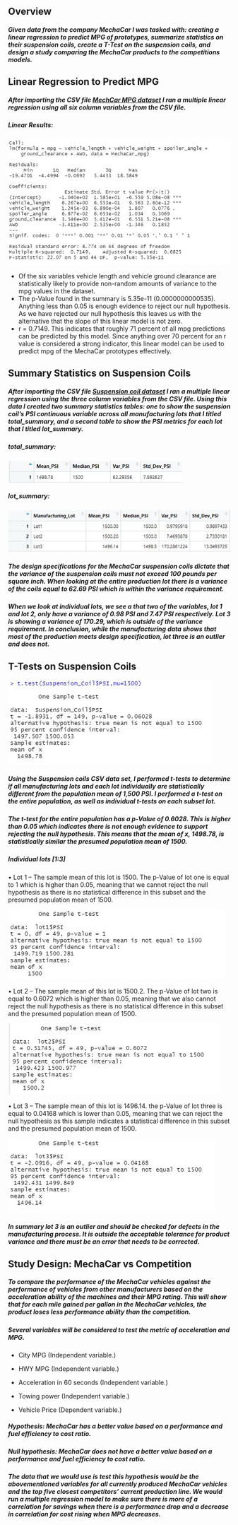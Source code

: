 
## Overview
##### Given data from the company MechaCar I was tasked with: creating a linear regression to predict MPG of prototypes, summarize statistics on their suspension coils, create a T-Test on the suspension coils, and design a study comparing the MechaCar products to the competitions models. 
## Linear Regression to Predict MPG
##### After importing the CSV file [MechCar MPG dataset](https://github.com/GaryG484/MechaCar_Statistical_Analysis/blob/main/R_Analysis/MechaCar_mpg.csv) I ran a multiple linear regression using all six column variables from the CSV file. 
##### Linear Results:
![Alttext](https://github.com/GaryG484/MechaCar_Statistical_Analysis/blob/main/Resources/Linear_Regression_Results.JPG)
* Of the six variables vehicle length and vehicle ground clearance are statistically likely to provide non-random amounts of variance to the mpg values in the dataset. 
* The p-Value found in the summary is 5.35e-11 (0.0000000000535). Anything less than 0.05 is enough evidence to reject our null hypothesis. As we have rejected our null hypothesis this leaves us with the alternative that the slope of this linear model is not zero. 
* r = 0.7149.  This indicates that roughly 71 percent of all mpg predictions can be predicted by this model. Since anything over 70 percent for an r value is considered a strong indicator, this linear model can be used to predict mpg of the MechaCar prototypes effectively. 
## Summary Statistics on Suspension Coils
##### After importing the CSV file [Suspension coil dataset]( https://github.com/GaryG484/MechaCar_Statistical_Analysis/blob/main/R_Analysis/Suspension_Coil.csv) I ran a multiple linear regression using the three column variables from the CSV file. Using this data I created two summary statistics tables: one to show the suspension coil’s PSI continuous variable across all manufacturing lots that I titled total_summary, and a second table to show the PSI metrics for each lot that I titled lot_summary.
##### total_summary:
![Alttext](https://github.com/GaryG484/MechaCar_Statistical_Analysis/blob/main/Resources/total_summary.JPG)
##### lot_summary:
![Alttext](https://github.com/GaryG484/MechaCar_Statistical_Analysis/blob/main/Resources/lot_summary.JPG)
##### The design specifications for the MechaCar suspension coils dictate that the variance of the suspension coils must not exceed 100 pounds per square inch. When looking at the entire production lot there is a variance of the coils equal to 62.69 PSI which is within the variance requirement. 

##### When we look at individual lots, we see a that two of the variables, lot 1 and lot 2, only have a variance of 0.98 PSI and 7.47 PSI respectively. Lot 3 is showing a variance of 170.29, which is outside of the variance requirement. In conclusion, while the manufacturing data shows that most of the production meets design specification, lot three is an outlier and does not.
## T-Tests on Suspension Coils
![Alttext](https://github.com/GaryG484/MechaCar_Statistical_Analysis/blob/main/Resources/t-test.JPG)
##### Using the Suspension coils CSV data set, I performed t-tests to determine if all manufacturing lots and each lot individually are statistically different from the population mean of 1,500 PSI. I performed a t-test on the entire population, as well as individual t-tests on each subset lot. 
##### The t-test for the entire population has a p-Value of 0.6028. This is higher than 0.05 which indicates there is not enough evidence to support rejecting the null hypothesis. This means that the mean of x, 1498.78, is statistically similar the presumed population mean of 1500.
##### Individual lots [1:3]
•	Lot 1 – The sample mean of this lot is 1500. The p-Value of lot one is equal to 1 which is higher than 0.05, meaning that we cannot reject the null hypothesis as there is no statistical difference in this subset and the presumed population mean of 1500. 

![Alttext](https://github.com/GaryG484/MechaCar_Statistical_Analysis/blob/main/Resources/One_Sample_T_Test.JPG)


•	Lot 2 – The sample mean of this lot is 1500.2. The p-Value of lot two is equal to 0.6072 which is higher than 0.05, meaning that we also cannot reject the null hypothesis as there is no statistical difference in this subset and the presumed population mean of 1500.

![Alttext](https://github.com/GaryG484/MechaCar_Statistical_Analysis/blob/main/Resources/One_Sample_T_Test2.JPG)


•	Lot 3 – The sample mean of this lot is 1496.14. the p-Value of lot three is equal to 0.04168 which is lower than 0.05, meaning that we can reject the null hypothesis as this sample indicates a statistical difference in this subset and the presumed population mean of 1500. 

![Alttext](https://github.com/GaryG484/MechaCar_Statistical_Analysis/blob/main/Resources/One_Sample_T_Test3.JPG)

##### In summary lot 3 is an outlier and should be checked for defects in the manufacturing process. It is outside the acceptable tolerance for product variance and there must be an error that needs to be corrected. 
## Study Design: MechaCar vs Competition
##### To compare the performance of the MechaCar vehicles against the performance of vehicles from other manufacturers based on the acceleration ability of the machines and their MPG rating. This will show that for each mile gained per gallon in the MechaCar vehicles, the product loses less performance ability than the competition. 
##### Several variables will be considered to test the metric of acceleration and MPG. 
*	City MPG (Independent variable.)

*	HWY MPG (Independent variable.)

*	Acceleration in 60 seconds (Independent variable.)

*	Towing power (Independent variable.)

*	Vehicle Price (Dependent variable.)

##### Hypothesis: MechaCar has a better value based on a performance and fuel efficiency to cost ratio.
##### Null hypothesis: MechaCar does not have a better value based on a performance and fuel efficiency to cost ratio. 
##### The data that we would use is test this hypothesis would be the abovementioned variables for all currently produced MechaCar vehicles and the top five closest competitors’ current production line.   We would run a multiple regression model to make sure there is more of a correlation for savings when there is a performance drop and a decrease in correlation for cost rising when MPG decreases. 
